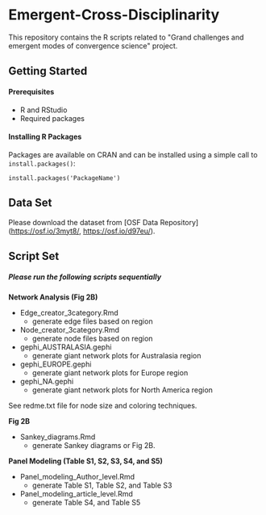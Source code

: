 # Emergent-Cross-Disciplinarity
This repository contains the R scripts related to "Grand challenges and emergent modes of convergence science" project.

## Getting Started
#### Prerequisites
- R and RStudio
- Required packages

#### Installing R Packages
Packages are available on CRAN and can be installed using a simple call to `install.packages()`:

    install.packages('PackageName')
	
## Data Set
Please download the dataset from [OSF Data Repository] (https://osf.io/3myt8/, https://osf.io/d97eu/).


## Script Set

##### Please run the following scripts sequentially

**Network Analysis (Fig 2B)**
- Edge_creator_3category.Rmd
   - generate edge files based on region
- Node_creator_3category.Rmd
   - generate node files based on region
- gephi_AUSTRALASIA.gephi
   - generate giant network plots for Australasia region
- gephi_EUROPE.gephi
   - generate giant network plots for Europe region
- gephi_NA.gephi
   - generate giant network plots for North America region
   
See redme.txt file for node size and coloring techniques.

**Fig 2B**
- Sankey_diagrams.Rmd
  - generate Sankey diagrams or Fig 2B.


**Panel Modeling (Table S1, S2, S3, S4, and S5)**
- Panel_modeling_Author_level.Rmd
  - generate Table S1, Table S2, and Table S3
- Panel_modeling_article_level.Rmd
  - generate Table S4, and Table S5

